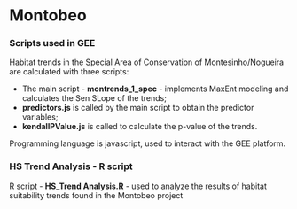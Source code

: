 # Montobeo

### Scripts used in GEE

Habitat trends in the Special Area of Conservation of Montesinho/Nogueira are calculated with three scripts:
- The main script - **montrends_1_spec** - implements MaxEnt modeling and calculates the Sen SLope of the trends;
- **predictors.js** is called by the main script to obtain the predictor variables;
- **kendallPValue.js** is called to calculate the p-value of the trends.

Programming language is javascript, used to interact with the GEE platform.



### HS Trend Analysis - R script

R script - **HS_Trend Analysis.R** - used to analyze the results of habitat suitability trends found in the Montobeo project
